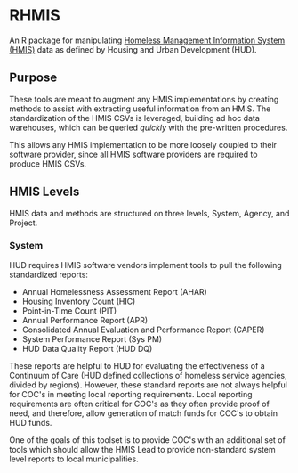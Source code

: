 # RHMIS
An R package for manipulating [Homeless Management Information System (HMIS)](https://www.hudexchange.info/programs/hmis/) data as defined by Housing and Urban Development (HUD).

## Purpose
These tools are meant to augment any HMIS implementations by creating methods to assist with extracting useful information from an HMIS. The standardization of the HMIS CSVs is leveraged, building ad hoc data warehouses, which can be queried _quickly_ with the pre-written procedures.

This allows any HMIS implementation to be more loosely coupled to their software provider, since all HMIS software providers are required to produce HMIS CSVs.

## HMIS Levels
HMIS data and methods are structured on three levels, System, Agency, and Project.

### System
HUD requires HMIS software vendors implement tools to pull the following standardized reports:

* Annual Homelessness Assessment Report (AHAR)
* Housing Inventory Count (HIC)
* Point-in-Time Count (PIT)
* Annual Performance Report (APR)
* Consolidated Annual Evaluation and Performance Report (CAPER)
* System Performance Report (Sys PM)
* HUD Data Quality Report (HUD DQ)

These reports are helpful to HUD for evaluating the effectiveness of a Continuum of Care (HUD defined collections of homeless service agencies, divided by regions).  However, these standard reports are not always helpful for COC's in meeting local reporting requirements. Local reporting requirements are often critical for COC's as they often provide proof of need, and therefore, allow generation of match funds for COC's to obtain HUD funds.

One of the goals of this toolset is to provide COC's with an additional set of tools which should allow the HMIS Lead to provide non-standard system level reports to local municipalities.
